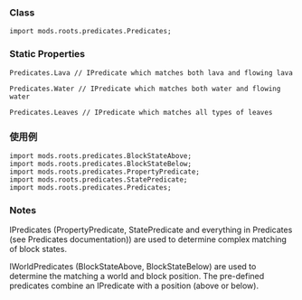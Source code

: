 
### Class

```zenscript
import mods.roots.predicates.Predicates;
```

### Static Properties

```zenscript
Predicates.Lava // IPredicate which matches both lava and flowing lava

Predicates.Water // IPredicate which matches both water and flowing water

Predicates.Leaves // IPredicate which matches all types of leaves

```
### 使用例

```zenscript
import mods.roots.predicates.BlockStateAbove;
import mods.roots.predicates.BlockStateBelow;
import mods.roots.predicates.PropertyPredicate;
import mods.roots.predicates.StatePredicate;
import mods.roots.predicates.Predicates;
```

### Notes

IPredicates (PropertyPredicate, StatePredicate and everything in Predicates (see Predicates documentation)) are used to determine complex matching of block states.

IWorldPredicates (BlockStateAbove, BlockStateBelow) are used to determine the matching a world and block position. The pre-defined predicates combine an IPredicate with a position (above or below).
